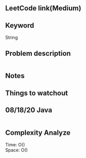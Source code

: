 ## LeetCode link(Medium)


## Keyword
String

## Problem description
```

```



## Notes


## Things to watchout

## 08/18/20 Java

```java


```
## Complexity Analyze
Time: O()       \
Space: O()
